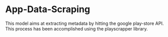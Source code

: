 # App-Data-Scraping
This model aims at extracting metadata by hitting the google play-store API. This process has been accomplished using the playscrapper library. 
